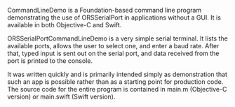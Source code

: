 CommandLineDemo is a Foundation-based command line program demonstrating the use of ORSSerialPort in applications without a GUI. It is available in both Objective-C and Swift.

ORSSerialPortCommandLineDemo is a very simple serial terminal. It lists the available ports, allows the user to select one, and enter a baud rate. After that, typed input is sent out on the serial port, and data received from the port is printed to the console. 

It was written quickly and is primarily intended simply as demonstration that such an app is possible rather than as a starting point for production code. The source code for the entire program is contained in main.m (Objective-C version) or main.swift (Swift version).